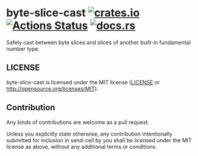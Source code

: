 # byte-slice-cast [![crates.io](https://img.shields.io/crates/v/byte-slice-cast.svg)](https://crates.io/crates/byte-slice-cast) [![Actions Status](https://github.com/sdroege/byte-slice-cast/workflows/byte-slice-cast/badge.svg)](https://github.com/sdroege/byte-slice-cast/actions) [![docs.rs](https://docs.rs/byte-slice-cast/badge.svg)](https://docs.rs/byte-slice-cast)

Safely cast between byte slices and slices of another built-in fundamental number type.

## LICENSE

byte-slice-cast is licensed under the MIT license ([LICENSE](LICENSE) or
http://opensource.org/licenses/MIT).

## Contribution

Any kinds of contributions are welcome as a pull request.

Unless you explicitly state otherwise, any contribution intentionally submitted
for inclusion in send-cell by you shall be licensed under the MIT license as above,
without any additional terms or conditions.
